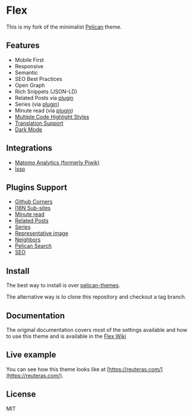 # Flex

This is my fork of the minimalist [Pelican](http://blog.getpelican.com/) theme.

## Features

- Mobile First
- Responsive
- Semantic
- SEO Best Practices
- Open Graph
- Rich Snippets (JSON-LD)
- Related Posts via [plugin](https://github.com/getpelican/pelican-plugins/tree/master/related_posts) 
- Series (via [plugin](https://github.com/pelican-plugins/series))
- Minute read (via [plugin](https://github.com/getpelican/pelican-plugins/tree/master/post_stats))
- [Multiple Code Highlight Styles](https://github.com/alexandrevicenzi/Flex/wiki/Code-Highlight)
- [Translation Support](https://github.com/alexandrevicenzi/Flex/wiki/Translations)
- [Dark Mode](https://github.com/alexandrevicenzi/Flex/wiki/Dark-Mode)

## Integrations

- [Matomo Analytics (formerly Piwik)](https://matomo.org/)
- [Isso](https://posativ.org/isso/)

## Plugins Support

- [Github Corners](https://github.com/tholman/github-corners)
- [I18N Sub-sites](https://github.com/getpelican/pelican-plugins/tree/master/i18n_subsites)
- [Minute read](https://github.com/getpelican/pelican-plugins/tree/master/post_stats)
- [Related Posts](https://github.com/getpelican/pelican-plugins/tree/master/related_posts)
- [Series](https://github.com/pelican-plugins/series)
- [Representative image](https://github.com/getpelican/pelican-plugins/tree/master/representative_image)
- [Neighbors](https://github.com/getpelican/pelican-plugins/tree/master/neighbors)
- [Pelican Search](https://github.com/pelican-plugins/search)
- [SEO](https://github.com/pelican-plugins/seo)

## Install

The best way to install is over [pelican-themes](https://github.com/getpelican/pelican-themes).

The alternative way is to clone this repository and checkout a tag branch.

## Documentation

The original documentation covers most of the settings available and how to use this theme and is available in the [Flex Wiki](https://github.com/alexandrevicenzi/Flex/wiki)

## Live example

You can see how this theme looks like at [https://reuteras.com/](https://reuteras.com/).

## License

MIT
